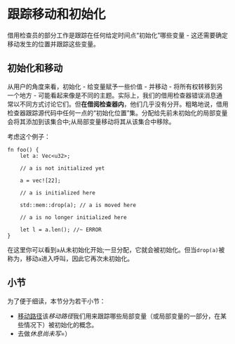 # 跟踪移动和初始化

借用检查员的部分工作是跟踪在任何给定时间点“初始化”哪些变量 - 这还需要确定移动发生的位置并跟踪这些变量。

## 初始化和移动

从用户的角度来看，初始化 - 给变量赋予一些价值 - 并移动 - 将所有权转移到另一个地方 - 可能看起来像是不同的主题。实际上，我们的借用检查器错误消息通常以不同方式讨论它们。但**在借阅检查器内**，他们几乎没有分开。粗略地说，借用检查器跟踪源代码中任何一点的“初始化位置”集。分配给先前未初始化的局部变量会将其添加到该集合中;从局部变量移动将其从该集合中移除。

考虑这个例子：

```rust,ignore
fn foo() {
    let a: Vec<u32>;
    
    // a is not initialized yet
    
    a = vec![22];
    
    // a is initialized here
    
    std::mem::drop(a); // a is moved here
    
    // a is no longer initialized here

    let l = a.len(); //~ ERROR
}
```

在这里你可以看到`a`从未初始化开始;一旦分配，它就会被初始化。但当`drop(a)`被称为，移动`a`进入呼叫，因此它再次未初始化。

## 小节

为了便于细读，本节分为若干小节：

-   [移动路径](./moves_and_initialization/move_paths.html)该*移动路径*我们用来跟踪哪些局部变量（或局部变量的一部分，在某些情况下）被初始化的概念。
-   去做*休息尚未写*=）
